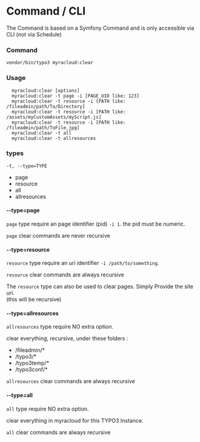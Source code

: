 # Command / CLI

The Command is based on a Symfony Command and is only accessible via CLI (not via Schedule)

### Command
```shell
vendor/bin/typo3 myracloud:clear
```

### Usage
```shell
  myracloud:clear [options]
  myracloud:clear -t page -i [PAGE_UID like: 123]
  myracloud:clear -t resource -i [PATH like: /fileadmin/path/To/Directory]
  myracloud:clear -t resource -i [PATH like: /assets/myCustomAssets/myScript.js]
  myracloud:clear -t resource -i [PATH like: /fileadmin/path/ToFile.jpg]
  myracloud:clear -t all
  myracloud:clear -t allresources
```

### types
`-t, --type=TYPE`

* page
* resource
* all
* allresources

#### --type=page
 
`page` type require an page identifier (pid) `-i 1`.
the pid must be numeric.

`page` clear commands are never recursive

#### --type=resource

`resource` type require an uri identifier `-i /path/to/something`.

`resource` clear commands are always recursive

The `resource` type can also be used to clear pages. Simply Provide the site uri.     
(this will be recursive)

#### --type=allresources

`allresources` type require NO extra option.

clear everything, recursive, under these folders :
* /fileadmin/*
* /typo3/*
* /typo3temp/*
* /typo3conf/*

`allresources` clear commands are always recursive

#### --type=all

`all` type require NO extra option.

clear everything in myracloud for this TYPO3 Instance.

`all` clear commands are always recursive

